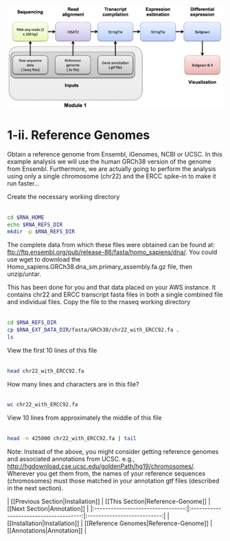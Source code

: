 ![RNA-seq Flowchart - Module 1](Images/RNA-seq_Flowchart2.png)

# 1-ii. Reference Genomes

Obtain a reference genome from Ensembl, iGenomes, NCBI or UCSC. In this example analysis we will use the human GRCh38 version of the genome from Ensembl. Furthermore, we are actually going to perform the analysis using only a single chromosome (chr22) and the ERCC spike-in to make it run faster...

Create the necessary working directory

```bash

cd $RNA_HOME
echo $RNA_REFS_DIR
mkdir -p $RNA_REFS_DIR

```

The complete data from which these files were obtained can be found at: ftp://ftp.ensembl.org/pub/release-86/fasta/homo_sapiens/dna/. You could use wget to download the Homo_sapiens.GRCh38.dna_sm.primary_assembly.fa.gz file, then unzip/untar.

This has been done for you and that data placed on your AWS instance. It contains chr22 and ERCC transcript fasta files in both a single combined file and individual files. Copy the file to the rnaseq working directory

```bash

cd $RNA_REFS_DIR
cp $RNA_EXT_DATA_DIR/fasta/GRCh38/chr22_with_ERCC92.fa .
ls 

```

View the first 10 lines of this file

```bash

head chr22_with_ERCC92.fa

```

How many lines and characters are in this file?

```bash

wc chr22_with_ERCC92.fa

```

View 10 lines from approximately the middle of this file

```bash

head -n 425000 chr22_with_ERCC92.fa | tail

```

Note: Instead of the above, you might consider getting reference genomes and associated annotations from UCSC. e.g., http://hgdownload.cse.ucsc.edu/goldenPath/hg19/chromosomes/.
Wherever you get them from, the names of your reference sequences (chromosomes) must those matched in your annotation gtf files (described in the next section).

| [[Previous Section|Installation]] | [[This Section|Reference-Genome]]      | [[Next Section|Annotation]] |
|:---------------------------------:|:--------------------------------------:|:---------------------------:|
| [[Installation|Installation]]     | [[Reference Genomes|Reference-Genome]] | [[Annotations|Annotation]]   |
